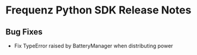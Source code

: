 # Frequenz Python SDK Release Notes

## Bug Fixes

* Fix TypeError raised by BatteryManager when distributing power
